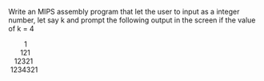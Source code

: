 Write an MIPS assembly program that let the user to input as a
integer number, let say k and prompt the following output in the screen if the
value of k = 4

&nbsp; &nbsp; &nbsp; &nbsp; 1<br />
&nbsp; &nbsp; &nbsp; 121<br />
&nbsp; &nbsp;12321<br />
&nbsp;1234321<br />